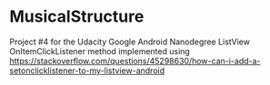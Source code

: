# MusicalStructure
Project #4 for the Udacity Google Android Nanodegree
ListView OnItemClickListener method implemented using https://stackoverflow.com/questions/45298630/how-can-i-add-a-setonclicklistener-to-my-listview-android
